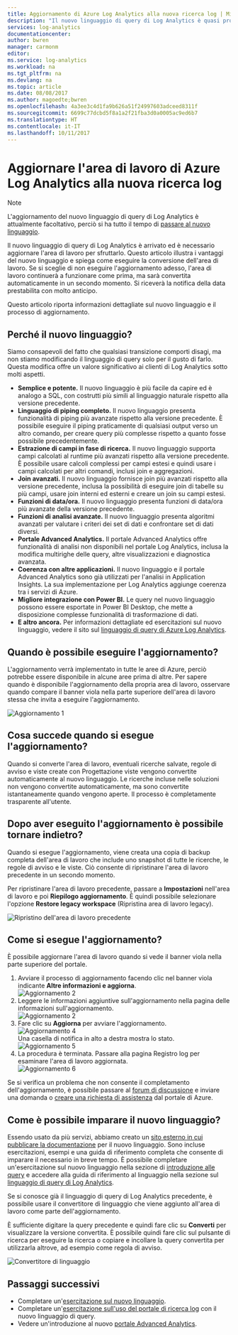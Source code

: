 ```yaml
---
title: Aggiornamento di Azure Log Analytics alla nuova ricerca log | Microsoft Docs
description: "Il nuovo linguaggio di query di Log Analytics è quasi pronto ed è possibile partecipare all'anteprima pubblica.  Questo articolo illustra i vantaggi del nuovo linguaggio e spiega come eseguire la conversione dell'area di lavoro."
services: log-analytics
documentationcenter: 
author: bwren
manager: carmonm
editor: 
ms.service: log-analytics
ms.workload: na
ms.tgt_pltfrm: na
ms.devlang: na
ms.topic: article
ms.date: 08/08/2017
ms.author: magoedte;bwren
ms.openlocfilehash: 4a3ee3c4d1fa9b626a51f24997603adceed8311f
ms.sourcegitcommit: 6699c77dcbd5f8a1a2f21fba3d0a0005ac9ed6b7
ms.translationtype: HT
ms.contentlocale: it-IT
ms.lasthandoff: 10/11/2017
---
```

# <a name="upgrade-your-azure-log-analytics-workspace-to-new-log-search"></a>Aggiornare l'area di lavoro di Azure Log Analytics alla nuova ricerca log

> [!NOTE]
> L'aggiornamento del nuovo linguaggio di query di Log Analytics è attualmente facoltativo, perciò si ha tutto il tempo di [passare al nuovo linguaggio](https://go.microsoft.com/fwlink/?linkid=856078).  

Il nuovo linguaggio di query di Log Analytics è arrivato ed è necessario aggiornare l'area di lavoro per sfruttarlo.  Questo articolo illustra i vantaggi del nuovo linguaggio e spiega come eseguire la conversione dell'area di lavoro.  Se si sceglie di non eseguire l'aggiornamento adesso, l'area di lavoro continuerà a funzionare come prima, ma sarà convertita automaticamente in un secondo momento.  Si riceverà la notifica della data prestabilita con molto anticipo.

Questo articolo riporta informazioni dettagliate sul nuovo linguaggio e il processo di aggiornamento.

## <a name="why-the-new-language"></a>Perché il nuovo linguaggio?
Siamo consapevoli del fatto che qualsiasi transizione comporti disagi, ma non stiamo modificando il linguaggio di query solo per il gusto di farlo.  Questa modifica offre un valore significativo ai clienti di Log Analytics sotto molti aspetti.

- **Semplice e potente.** Il nuovo linguaggio è più facile da capire ed è analogo a SQL, con costrutti più simili al linguaggio naturale rispetto alla versione precedente.
- **Linguaggio di piping completo.**  Il nuovo linguaggio presenta funzionalità di piping più avanzate rispetto alla versione precedente.  È possibile eseguire il piping praticamente di qualsiasi output verso un altro comando, per creare query più complesse rispetto a quanto fosse possibile precedentemente.
- **Estrazione di campi in fase di ricerca.**  Il nuovo linguaggio supporta campi calcolati al runtime più avanzati rispetto alla versione precedente.  È possibile usare calcoli complessi per campi estesi e quindi usare i campi calcolati per altri comandi, inclusi join e aggregazioni.
- **Join avanzati.**  Il nuovo linguaggio fornisce join più avanzati rispetto alla versione precedente, inclusa la possibilità di eseguire join di tabelle su più campi, usare join interni ed esterni e creare un join su campi estesi.
- **Funzioni di data/ora.**  Il nuovo linguaggio presenta funzioni di data/ora più avanzate della versione precedente.
- **Funzioni di analisi avanzate.**  Il nuovo linguaggio presenta algoritmi avanzati per valutare i criteri dei set di dati e confrontare set di dati diversi.
- **Portale Advanced Analytics.**  Il portale Advanced Analytics offre funzionalità di analisi non disponibili nel portale Log Analytics, inclusa la modifica multirighe delle query, altre visualizzazioni e diagnostica avanzata.
- **Coerenza con altre applicazioni.**  Il nuovo linguaggio e il portale Advanced Analytics sono già utilizzati per l'analisi in Application Insights.  La sua implementazione per Log Analytics aggiunge coerenza tra i servizi di Azure.
- **Migliore integrazione con Power BI.** Le query nel nuovo linguaggio possono essere esportate in Power BI Desktop, che mette a disposizione complesse funzionalità di trasformazione di dati.
- **E altro ancora.** Per informazioni dettagliate ed esercitazioni sul nuovo linguaggio, vedere il sito sul [linguaggio di query di Azure Log Analytics](https://docs.loganalytics.io).


## <a name="when-can-i-upgrade"></a>Quando è possibile eseguire l'aggiornamento?
L'aggiornamento verrà implementato in tutte le aree di Azure, perciò potrebbe essere disponibile in alcune aree prima di altre.  Per sapere quando è disponibile l'aggiornamento della propria area di lavoro, osservare quando compare il banner viola nella parte superiore dell'area di lavoro stessa che invita a eseguire l'aggiornamento.

![Aggiornamento 1](media/log-analytics-log-search-upgrade/upgrade-01a.png)

## <a name="what-happens-when-i-upgrade"></a>Cosa succede quando si esegue l'aggiornamento?
Quando si converte l'area di lavoro, eventuali ricerche salvate, regole di avviso e viste create con Progettazione viste vengono convertite automaticamente al nuovo linguaggio.  Le ricerche incluse nelle soluzioni non vengono convertite automaticamente, ma sono convertite istantaneamente quando vengono aperte.  Il processo è completamente trasparente all'utente.

## <a name="can-i-go-back-after-i-upgrade"></a>Dopo aver eseguito l'aggiornamento è possibile tornare indietro?
Quando si esegue l'aggiornamento, viene creata una copia di backup completa dell'area di lavoro che include uno snapshot di tutte le ricerche, le regole di avviso e le viste.  Ciò consente di ripristinare l'area di lavoro precedente in un secondo momento.

Per ripristinare l'area di lavoro precedente, passare a **Impostazioni** nell'area di lavoro e poi **Riepilogo aggiornamento**.  È quindi possibile selezionare l'opzione **Restore legacy workspace** (Ripristina area di lavoro legacy).  

![Ripristino dell'area di lavoro precedente](media/log-analytics-log-search-upgrade/restore-legacy-b.png)

## <a name="how-do-i-perform-the-upgrade"></a>Come si esegue l'aggiornamento?
È possibile aggiornare l'area di lavoro quando si vede il banner viola nella parte superiore del portale.  

1.  Avviare il processo di aggiornamento facendo clic nel banner viola indicante **Altre informazioni e aggiorna**.<br>![Aggiornamento 2](media/log-analytics-log-search-upgrade/upgrade-01a.png)<br>
2.  Leggere le informazioni aggiuntive sull'aggiornamento nella pagina delle informazioni sull'aggiornamento.<br>![Aggiornamento 2](media/log-analytics-log-search-upgrade/upgrade-03.png)<br>
3.  Fare clic su **Aggiorna** per avviare l'aggiornamento.<br>![Aggiornamento 4](media/log-analytics-log-search-upgrade/upgrade-04.png)<br>Una casella di notifica in alto a destra mostra lo stato.<br>![Aggiornamento 5](media/log-analytics-log-search-upgrade/upgrade-05.png)
4.  La procedura è terminata.  Passare alla pagina Registro log per esaminare l'area di lavoro aggiornata.<br>![Aggiornamento 6](media/log-analytics-log-search-upgrade/upgrade-06.png)<br>

Se si verifica un problema che non consente il completamento dell'aggiornamento, è possibile passare al [forum di discussione](https://social.msdn.microsoft.com/Forums/azure/home?forum=opinsights) e inviare una domanda o [creare una richiesta di assistenza](../azure-supportability/how-to-create-azure-support-request.md) dal portale di Azure.

## <a name="how-do-i-learn-the-new-language"></a>Come è possibile imparare il nuovo linguaggio?
Essendo usato da più servizi, abbiamo creato un [sito esterno in cui pubblicare la documentazione](https://docs.loganalytics.io/) per il nuovo linguaggio.  Sono incluse esercitazioni, esempi e una guida di riferimento completa che consente di imparare il necessario in breve tempo. È possibile completare un'esercitazione sul nuovo linguaggio nella sezione di [introduzione alle query](https://go.microsoft.com/fwlink/?linkid=856078) e accedere alla guida di riferimento al linguaggio nella sezione sul [linguaggio di query di Log Analytics](https://go.microsoft.com/fwlink/?linkid=856079).  

Se si conosce già il linguaggio di query di Log Analytics precedente, è possibile usare il convertitore di linguaggio che viene aggiunto all'area di lavoro come parte dell'aggiornamento.

È sufficiente digitare la query precedente e quindi fare clic su **Converti** per visualizzare la versione convertita.  È possibile quindi fare clic sul pulsante di ricerca per eseguire la ricerca o copiare e incollare la query convertita per utilizzarla altrove, ad esempio come regola di avviso.

![Convertitore di linguaggio](media/log-analytics-log-search-upgrade/language-converter.png)


## <a name="next-steps"></a>Passaggi successivi
- Completare un'[esercitazione sul nuovo linguaggio](https://go.microsoft.com/fwlink/?linkid=856078).
- Completare un'[esercitazione sull'uso del portale di ricerca log](log-analytics-log-search-log-search-portal.md) con il nuovo linguaggio di query.
- Vedere un'introduzione al nuovo [portale Advanced Analytics](https://go.microsoft.com/fwlink/?linkid=856587).
